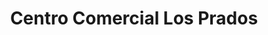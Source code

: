 ---
title: "Centro Comercial Los Prados"
url: /oviedo/centro-comercial-los-prados/
shop: Einkaufszentrum
---